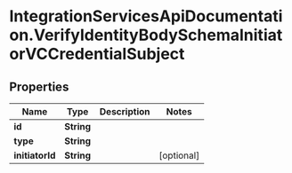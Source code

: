 # IntegrationServicesApiDocumentation.VerifyIdentityBodySchemaInitiatorVCCredentialSubject

## Properties
Name | Type | Description | Notes
------------ | ------------- | ------------- | -------------
**id** | **String** |  | 
**type** | **String** |  | 
**initiatorId** | **String** |  | [optional] 
